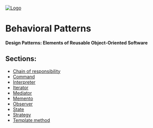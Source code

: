 [![Logo](https://raw.githubusercontent.com/ogycode/DesignPatterns/master/merch/logoBehavioralPatterns.jpg)](https://github.com/ogycode/DesignPatterns/tree/master/src/BehavioralPatterns)

# Behavioral Patterns
**Design Patterns: Elements of Reusable Object-Oriented Software**

## Sections:
 - [Chain of responsibility](https://github.com/ogycode/DesignPatterns/blob/master/src/BehavioralPatterns/ChainOfResponsibility)
 - [Command](https://github.com/ogycode/DesignPatterns/blob/master/src/BehavioralPatterns/Command)
 - [Interpreter](https://github.com/ogycode/DesignPatterns/blob/master/src/BehavioralPatterns/Interpreter)
 - [Iterator](https://github.com/ogycode/DesignPatterns/blob/master/src/BehavioralPatterns/Iterator)
 - [Mediator](https://github.com/ogycode/DesignPatterns/blob/master/src/BehavioralPatterns/Mediator)
 - [Memento](https://github.com/ogycode/DesignPatterns/blob/master/src/BehavioralPatterns/Memento)
 - [Observer](https://github.com/ogycode/DesignPatterns/blob/master/src/BehavioralPatterns/Observer)
 - [State](https://github.com/ogycode/DesignPatterns/blob/master/src/BehavioralPatterns/State)
 - [Strategy](https://github.com/ogycode/DesignPatterns/blob/master/src/BehavioralPatterns/Strategy)
 - [Template method](https://github.com/ogycode/DesignPatterns/blob/master/src/BehavioralPatterns/TemplateMethod)